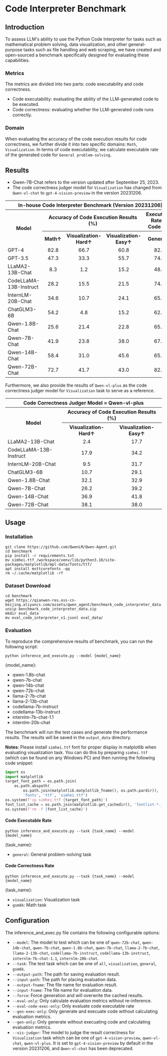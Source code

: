 # Code Interpreter Benchmark

## Introduction
To assess LLM's ability to use the Python Code Interpreter for tasks such as mathematical problem solving, data visualization, and other general-purpose tasks such as file handling and web scraping, we have created and open-sourced a benchmark specifically designed for evaluating these capabilities.

### Metrics
The metrics are divided into two parts: code executability and code correctness.
- Code executability: evaluating the ability of the LLM-generated code to be executed.
- Code correctness: evaluating whether the LLM-generated code runs correctly.

### Domain
When evaluating the accuracy of the code execution results for code correctness, we further divide it into two specific domains: `Math`, `Visualization`.
In terms of code executability, we calculate executable rate of the generated code for `General problem-solving`.

## Results
- Qwen-7B-Chat refers to the version updated after September 25, 2023.
- The code correctness judger model for `Visualization` has changed from `Qwen-vl-chat` to `gpt-4-vision-preview` in the version 20231206.

<table>
    <tr>
        <th colspan="5" align="center">In-house Code Interpreter Benchmark (Version 20231206)</th>
    </tr>
    <tr>
        <th rowspan="2" align="center">Model</th>
        <th colspan="3" align="center">Accuracy of Code Execution Results (%)</th>
        <th colspan="1" align="center">Executable Rate of Code (%)</th>
    </tr>
    <tr>
        <th align="center">Math↑</th><th align="center">Visualization-Hard↑</th><th align="center">Visualization-Easy↑</th><th align="center">General↑</th>
    </tr>
    <tr>
        <td>GPT-4</td>
        <td align="center">82.8</td>
        <td align="center">66.7</td>
        <td align="center">60.8</td>
        <td align="center">82.8</td>
    </tr>
    <tr>
        <td>GPT-3.5</td>
        <td align="center">47.3</td>
        <td align="center">33.3</td>
        <td align="center">55.7</td>
        <td align="center">74.1</td>
    </tr>
    <tr>
        <td>LLaMA2-13B-Chat</td>
        <td align="center">8.3</td>
        <td align="center">1.2</td>
        <td align="center">15.2</td>
        <td align="center">48.3</td>
    </tr>
    <tr>
        <td>CodeLLaMA-13B-Instruct</td>
        <td align="center">28.2</td>
        <td align="center">15.5</td>
        <td align="center">21.5</td>
        <td align="center">74.1</td>
    </tr>
    <tr>
        <td>InternLM-20B-Chat</td>
        <td align="center">34.6</td>
        <td align="center">10.7</td>
        <td align="center">24.1</td>
        <td align="center">65.5</td>
    </tr>
    <tr>
        <td>ChatGLM3-6B</td>
        <td align="center">54.2</td>
        <td align="center">4.8</td>
        <td align="center">15.2</td>
        <td align="center">62.1</td>
    </tr>
    <tr>
        <td>Qwen-1.8B-Chat</td>
        <td align="center">25.6</td>
        <td align="center">21.4</td>
        <td align="center">22.8</td>
        <td align="center">65.5</td>
    </tr>
    <tr>
        <td>Qwen-7B-Chat</td>
        <td align="center">41.9</td>
        <td align="center">23.8</td>
        <td align="center">38.0</td>
        <td align="center">67.2</td>
    </tr>
    <tr>
        <td>Qwen-14B-Chat</td>
        <td align="center">58.4</td>
        <td align="center">31.0</td>
        <td align="center">45.6</td>
        <td align="center">65.5</td>
    </tr>
    <tr>
        <td>Qwen-72B-Chat</td>
        <td align="center">72.7</td>
        <td align="center">41.7</td>
        <td align="center">43.0</td>
        <td align="center">82.8</td>
    </tr>
</table>

Furthermore, we also provide the results of `Qwen-vl-plus` as the code correctness judger model for `Visualization` task to serve as a reference.

<table>
    <tr>
        <th colspan="3" align="center">Code Correctness Judger Model = Qwen-vl-plus</th>
    </tr>
    <tr>
        <th rowspan="2" align="center">Model</th>
        <th colspan="2" align="center">Accuracy of Code Execution Results (%)</th>
    </tr>
    <tr>
        <th align="center">Visualization-Hard↑</th>
        <th align="center">Visualization-Easy↑</th>
    </tr>
    <tr>
        <td>LLaMA2-13B-Chat</td>
        <td align="center">2.4</td>
        <td align="center">17.7</td>
    </tr>
    <tr>
        <td>CodeLLaMA-13B-Instruct</td>
        <td align="center">17.9</td>
        <td align="center">34.2</td>
    </tr>
    <tr>
        <td>InternLM-20B-Chat</td>
        <td align="center">9.5</td>
        <td align="center">31.7</td>
    </tr>
    <tr>
        <td>ChatGLM3-6B</td>
        <td align="center">10.7</td>
        <td align="center">29.1</td>
    </tr>
    <tr>
        <td>Qwen-1.8B-Chat</td>
        <td align="center">32.1</td>
        <td align="center">32.9</td>
    </tr>
    <tr>
        <td>Qwen-7B-Chat</td>
        <td align="center">26.2</td>
        <td align="center">39.2</td>
    </tr>
    <tr>
        <td>Qwen-14B-Chat</td>
        <td align="center">36.9</td>
        <td align="center">41.8</td>
    </tr>
    <tr>
        <td>Qwen-72B-Chat</td>
        <td align="center">38.1</td>
        <td align="center">38.0</td>
    </tr>
</table>



## Usage

### Installation

```shell
git clone https://github.com/QwenLM/Qwen-Agent.git
cd benchmark
pip install -r requirements.txt
mv simhei.ttf /workspace/venv/lib/python3.10/site-packages/matplotlib/mpl-data/fonts/ttf/
apt install msttcorefonts -qq
rm ~/.cache/matplotlib -rf
```

### Dataset Download
```shell
cd benchmark
wget https://qianwen-res.oss-cn-beijing.aliyuncs.com/assets/qwen_agent/benchmark_code_interpreter_data.zip
unzip benchmark_code_interpreter_data.zip
mkdir eval_data
mv eval_code_interpreter_v1.jsonl eval_data/
```

### Evaluation
To reproduce the comprehensive results of benchmark, you can run the following script:

```Shell
python inference_and_execute.py --model {model_name}
```

{model_name}:
- qwen-1.8b-chat
- qwen-7b-chat
- qwen-14b-chat
- qwen-72b-chat
- llama-2-7b-chat
- llama-2-13b-chat
- codellama-7b-instruct
- codellama-13b-instruct
- internlm-7b-chat-1.1
- internlm-20b-chat

The benchmark will run the test cases and generate the performance results. The results will be saved in the `output_data` directory.

**Notes**:
Please install `simhei.ttf` font for proper display in matplotlib when evaluating visualization task. You can do this by preparing `simhei.ttf` (which can be found on any Windows PC) and then running the following code snippet:
```python
import os
import matplotlib
target_font_path = os.path.join(
    os.path.abspath(
        os.path.join(matplotlib.matplotlib_fname(), os.path.pardir)),
        'fonts', 'ttf', 'simhei.ttf')
os.system(f'cp simhei.ttf {target_font_path}')
font_list_cache = os.path.join(matplotlib.get_cachedir(), 'fontlist-*.json')
os.system(f'rm -f {font_list_cache}')
```

#### Code Executable Rate
```Shell
python inference_and_execute.py --task {task_name} --model {model_name}
```

{task_name}:
- `general`: General problem-solving task


#### Code Correctness Rate
```Shell
python inference_and_execute.py --task {task_name} --model {model_name}
```

{task_name}:
- `visualization`: Visualization task
- `gsm8k`: Math task


## Configuration
The inference_and_exec.py file contains the following configurable options:

- `--model`: The model to test which can be one of `qwen-72b-chat`, `qwen-14b-chat`, `qwen-7b-chat`, `qwen-1.8b-chat`, `qwen-7b-chat`, `llama-2-7b-chat`, `llama-2-13b-chat`, `codellama-7b-instruct`, `codellama-13b-instruct`, `internlm-7b-chat-1.1`, `internlm-20b-chat`.
- `--task`: The test task which can be one of `all`, `visualization`, `general`, `gsm8k`.
- `--output-path`: The path for saving evaluation result.
- `--input-path`: The path for placing evaluation data.
- `--output-fname`: The file name for evaluation result.
- `--input-fname`: The file name for evaluation data.
- `--force`: Force generation and will overwrite the cached results.
- `--eval-only`: Only calculate evaluation metrics without re-inference.
- `--eval-code-exec-only`: Only evaluate code executable rate
- `--gen-exec-only`: Only generate and execuate code without calculating evaluation metrics.
- `--gen-only`: Only generate without execuating code and calculating evaluation metrics.
- `--vis-judger`: The model to judge the result correctness for `Visualization` task which can be one of `gpt-4-vision-preview`, `qwen-vl-chat`, `qwen-vl-plus`. It is set to `gpt-4-vision-preview` by default in the version 20231206, and `Qwen-vl-chat` has been deprecated.